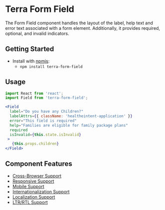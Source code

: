 # Terra Form Field

The Form Field component handles the layout of the label, help text and error text associated with a form element. Additionally, it provides required, optional, and invalid indicators.

## Getting Started

- Install with [npmjs](https://www.npmjs.com):
  - `npm install terra-form-field`

## Usage

```jsx
import React from 'react';
import Field from 'terra-form-field';

<Field
  label="Do you have any Children?"
  labelAttrs={{ className: 'healtheintent-application' }}
  error="This field is required"
  help="Families are eligible for family package plans"
  required
  isInvalid={this.state.isInvalid}
 >
   {this.props.children}
</Field>
```

## Component Features

 * [Cross-Browser Support](https://github.com/cerner/terra-ui/blob/master/src/terra-dev-site/contributing/ComponentStandards.e.contributing.md#cross-browser-support)
 * [Responsive Support](https://github.com/cerner/terra-ui/blob/master/src/terra-dev-site/contributing/ComponentStandards.e.contributing.md#responsive-support)
 * [Mobile Support](https://github.com/cerner/terra-ui/blob/master/src/terra-dev-site/contributing/ComponentStandards.e.contributing.md#mobile-support)
 * [Internationalization Support](https://github.com/cerner/terra-ui/blob/master/src/terra-dev-site/contributing/ComponentStandards.e.contributing.md#internationalization-i18n-support)
 * [Localization Support](https://github.com/cerner/terra-ui/blob/master/src/terra-dev-site/contributing/ComponentStandards.e.contributing.md#internationalization-i18n-support)
 * [LTR/RTL Support](https://github.com/cerner/terra-core/wiki/Component-Features#ltr--rtl-support)
